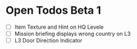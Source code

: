 # Open Todos Beta 1

- [ ] Item Texture and Hint on HQ Levele
- [ ] Mission briefing displays wrong country on L3
- [ ] L3 Door Direction Indicator
